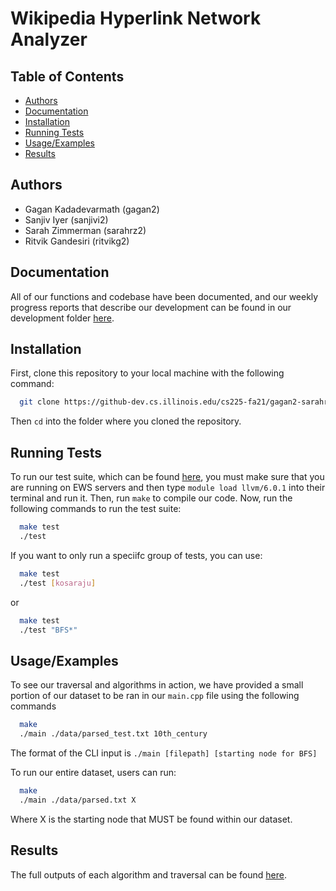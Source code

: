 # Wikipedia Hyperlink Network Analyzer

## Table of Contents

- [Authors](#authors)
- [Documentation](#documentation)
- [Installation](#installation)
- [Running Tests](#runningtests)
- [Usage/Examples](#usage/examples)
- [Results](#results)


## Authors

- Gagan Kadadevarmath (gagan2)
- Sanjiv Iyer (sanjivi2)
- Sarah Zimmerman (sarahrz2)
- Ritvik Gandesiri (ritvikg2)


## Documentation

All of our functions and codebase have been documented, 
and our weekly progress reports that describe our development 
can be found in our development folder 
[here](development/progress-log.md).


## Installation

First, clone this repository to your local machine with the following command:

```bash
  git clone https://github-dev.cs.illinois.edu/cs225-fa21/gagan2-sarahrz2-sanjivi2-ritvikg2.git
```
Then ``cd`` into the folder where you cloned the repository.


## Running Tests

To run our test suite, which can be found [here](tests/tests.cpp), you must make sure that you are running on EWS servers and then type ``module load llvm/6.0.1`` into their terminal and run it.
Then, run ``make`` to compile our code.
Now, run the following commands to run the test suite:

```bash
  make test
  ./test
```
If you want to only run a speciifc group of tests, you can use:
```bash
  make test
  ./test [kosaraju]
```
or 
```bash
  make test
  ./test "BFS*"
```


## Usage/Examples
To see our traversal and algorithms in action, we have provided a small portion of our dataset to be ran in our ``main.cpp`` file using the following commands

```bash
  make
  ./main ./data/parsed_test.txt 10th_century
```
The format of the CLI input is ``./main [filepath] [starting node for BFS]``

To run our entire dataset, users can run:
```bash
  make
  ./main ./data/parsed.txt X
```
Where X is the starting node that MUST be found within our dataset.


## Results
The full outputs of each algorithm and traversal can be found [here](results).
